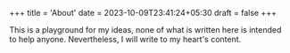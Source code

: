 +++
title = 'About'
date = 2023-10-09T23:41:24+05:30
draft = false
+++

 This is a playground for my ideas, none of what is written here is intended to help anyone. 
Nevertheless, I will write to my heart's content.
